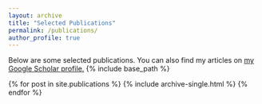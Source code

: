 ```yaml
---
layout: archive
title: "Selected Publications"
permalink: /publications/
author_profile: true
---
```


<!-- {% if author.googlescholar %}
  You can also find my articles on <u><a href="{{author.googlescholar}}">my Google Scholar profile</a>.</u>
{% endif %} -->
Below are some selected publications. You can also find my articles on <u><a href="https://scholar.google.com/citations?user=RvBDhSwAAAAJ&hl=en">my Google Scholar profile</a>.</u>
{% include base_path %}

{% for post in site.publications %}
  {% include archive-single.html %}
{% endfor %}
